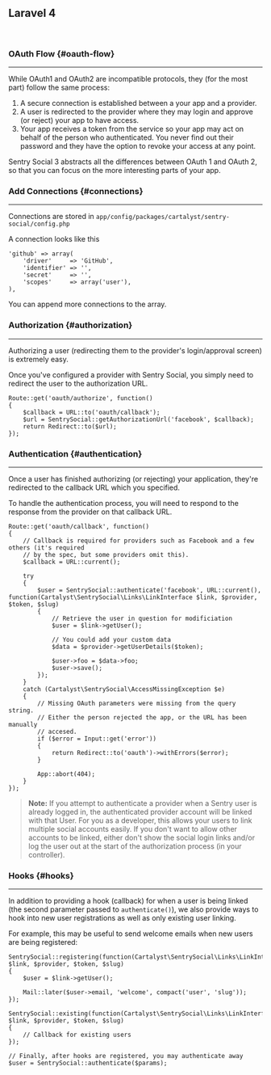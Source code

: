 ## Laravel 4

&nbsp;

### OAuth Flow {#oauth-flow}

---

While OAuth1 and OAuth2 are incompatible protocols, they (for the most part) follow the same process:

1. A secure connection is established between a your app and a provider.
2. A user is redirected to the provider where they may login and approve (or reject) your app to have access.
3. Your app receives a token from the service so your app may act on behalf of the person who authenticated. You never find out their password and they have the option to revoke your access at any point.

Sentry Social 3 abstracts all the differences between OAuth 1 and OAuth 2, so that you can focus on the more interesting parts of your app.

### Add Connections {#connections}

---

Connections are stored in `app/config/packages/cartalyst/sentry-social/config.php`

A connection looks like this

	'github' => array(
		'driver'     => 'GitHub',
		'identifier' => '',
		'secret'     => '',
		'scopes'     => array('user'),
	),

You can append more connections to the array.

### Authorization {#authorization}

---

Authorizing a user (redirecting them to the provider's login/approval screen) is extremely easy.

Once you've configured a provider with Sentry Social, you simply need to redirect the user to the authorization URL.

	Route::get('oauth/authorize', function()
	{
		$callback = URL::to('oauth/callback');
		$url = SentrySocial::getAuthorizationUrl('facebook', $callback);
		return Redirect::to($url);
	});

### Authentication {#authentication}

---

Once a user has finished authorizing (or rejecting) your application, they're redirected to the callback URL which you specified.

To handle the authentication process, you will need to respond to the response from the provider on that callback URL.

	Route::get('oauth/callback', function()
	{
		// Callback is required for providers such as Facebook and a few others (it's required
		// by the spec, but some providers omit this).
		$callback = URL::current();

		try
		{
			$user = SentrySocial::authenticate('facebook', URL::current(), function(Cartalyst\SentrySocial\Links\LinkInterface $link, $provider, $token, $slug)
			{
				// Retrieve the user in question for modificiation
				$user = $link->getUser();

				// You could add your custom data
				$data = $provider->getUserDetails($token);

				$user->foo = $data->foo;
				$user->save();
			});
		}
		catch (Cartalyst\SentrySocial\AccessMissingException $e)
		{
			// Missing OAuth parameters were missing from the query string.
			// Either the person rejected the app, or the URL has been manually
			// accesed.
			if ($error = Input::get('error'))
			{
				return Redirect::to('oauth')->withErrors($error);
			}

			App::abort(404);
		}
	});

> **Note:** If you attempt to authenticate a provider when a Sentry user is already logged in, the authenticated provider account will be linked with that User. For you as a developer, this allows your users to link multiple social accounts easily. If you don't want to allow other accounts to be linked, either don't show the social login links and/or log the user out at the start of the authorization process (in your controller).

### Hooks {#hooks}

---

In addition to providing a hook (callback) for when a user is being linked (the second parameter passed to `authenticate()`), we also provide ways to hook into new user registrations as well as only existing user linking.

For example, this may be useful to send welcome emails when new users are being registered:

	SentrySocial::registering(function(Cartalyst\SentrySocial\Links\LinkInterface $link, $provider, $token, $slug)
	{
		$user = $link->getUser();

		Mail::later($user->email, 'welcome', compact('user', 'slug'));
	});

	SentrySocial::existing(function(Cartalyst\SentrySocial\Links\LinkInterface $link, $provider, $token, $slug)
	{
		// Callback for existing users
	});

	// Finally, after hooks are registered, you may authenticate away
	$user = SentrySocial::authenticate($params);
